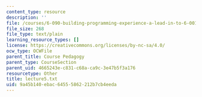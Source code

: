 ```yaml
---
content_type: resource
description: ''
file: /courses/6-090-building-programming-experience-a-lead-in-to-6-001-january-iap-2005/9a45b140ebac64555862212b7cb4eeda_lecture5.txt
file_size: 268
file_type: text/plain
learning_resource_types: []
license: https://creativecommons.org/licenses/by-nc-sa/4.0/
ocw_type: OCWFile
parent_title: Course Pedagogy
parent_type: CourseSection
parent_uid: 4665243e-c831-c68a-ca9c-3e47b5f3a176
resourcetype: Other
title: lecture5.txt
uid: 9a45b140-ebac-6455-5862-212b7cb4eeda
---
```


